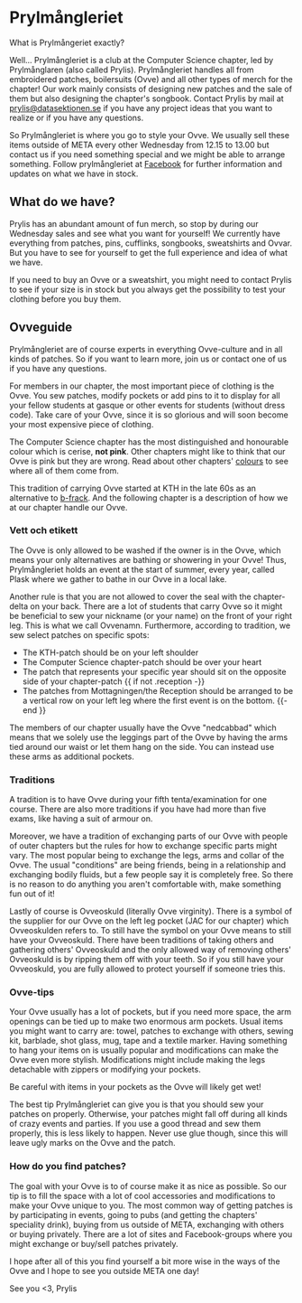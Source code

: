 # Prylmångleriet

What is Prylmångeriet exactly?

Well... Prylmångleriet is a club at the Computer Science chapter, led by Prylmånglaren (also called Prylis). Prylmångleriet handles all from embroidered patches, boilersuits (Ovve) and all other types of merch for the chapter! Our work mainly consists of designing new patches and the sale of them but also designing the chapter's songbook. Contact Prylis by mail at [prylis@datasektionen.se](mailto:prylis@datasektionen.se) if you have any project ideas that you want to realize or if you have any questions.

So Prylmångleriet is where you go to style your Ovve. We usually sell these items outside of META every other Wednesday from 12.15 to 13.00 but contact us if you need something special and we might be able to arrange something. Follow prylmångleriet at [Facebook](https://www.facebook.com/dataprylis) for further information and updates on what we have in stock.

## What do we have?
Prylis has an abundant amount of fun merch, so stop by during our Wednesday sales and see what you want for yourself! We currently have everything from patches, pins, cufflinks, songbooks, sweatshirts and Ovvar. But you have to see for yourself to get the full experience and idea of what we have.

If you need to buy an Ovve or a sweatshirt, you might need to contact Prylis to see if your size is in stock but you always get the possibility to test your clothing before you buy them.

## Ovveguide
Prylmångleriet are of course experts in everything Ovve-culture and in all kinds of patches. So if you want to learn more, join us or contact one of us if you have any questions.

For members in our chapter, the most important piece of clothing is the Ovve. You sew patches, modify pockets or add pins to it to display for all your fellow students at gasque or other events for students (without dress code). Take care of your Ovve, since it is so glorious and will soon become your most expensive piece of clothing.

The Computer Science chapter has the most distinguished and honourable colour which is cerise, **not pink**. Other chapters might like to think that our Ovve is pink but they are wrong. Read about other chapters' [colours](https://en.wikipedia.org/wiki/List_of_student_boilersuit_colours_in_Sweden) to see where all of them come from.

This tradition of carrying Ovve started at KTH in the late 60s as an alternative to [b-frack](https://sv.wikipedia.org/wiki/B-frack). And the following chapter is a description of how we at our chapter handle our Ovve.

### Vett och etikett
The Ovve is only allowed to be washed if the owner is in the Ovve, which means your only alternatives are bathing or showering in your Ovve! Thus, Prylmångleriet holds an event at the start of summer, every year, called Plask where we gather to bathe in our Ovve in a local lake.

Another rule is that you are not allowed to cover the seal with the chapter-delta on your back. There are a lot of students that carry Ovve so it might be beneficial to sew your nickname (or your name) on the front of your right leg. This is what we call Ovvenamn. Furthermore, according to tradition, we sew select patches on specific spots:

- The KTH-patch should be on your left shoulder
- The Computer Science chapter-patch should be over your heart
- The patch that represents your specific year should sit on the opposite side of your chapter-patch
{{ if not .reception -}}
- The patches from Mottagningen/the Reception should be arranged to be a vertical row on your left leg where the first event is on the bottom.
{{- end }}


The members of our chapter usually have the Ovve "nedcabbad" which means that we solely use the leggings part of the Ovve by having the arms tied around our waist or let them hang on the side. You can instead use these arms as additional pockets.

### Traditions
A tradition is to have Ovve during your fifth tenta/examination for one course. There are also more traditions if you have had more than five exams, like having a suit of armour on.

Moreover, we have a tradition of exchanging parts of our Ovve with people of outer chapters but the rules for how to exchange specific parts might vary. The most popular being to exchange the legs, arms and collar of the Ovve. The usual "conditions" are being friends, being in a relationship and exchanging bodily fluids, but a few people say it is completely free. So there is no reason to do anything you aren't comfortable with, make something fun out of it!

Lastly of course is Ovveoskuld (literally Ovve virginity). There is a symbol of the supplier for our Ovve on the left leg pocket (JAC for our chapter) which Ovveoskulden refers to. To still have the symbol on your Ovve means to still have your Ovveoskuld. There have been traditions of taking others and gathering others' Ovveoskuld and the only allowed way of removing others' Ovveoskuld is by ripping them off with your teeth. So if you still have your Ovveoskuld, you are fully allowed to protect yourself if someone tries this.

### Ovve-tips
Your Ovve usually has a lot of pockets, but if you need more space, the arm openings can be tied up to make two enormous arm pockets. Usual items you might want to carry are: towel, patches to exchange with others, sewing kit, barblade, shot glass, mug, tape and a textile marker. Having something to hang your items on is usually popular and modifications can make the Ovve even more stylish. Modifications might include making the legs detachable with zippers or modifying your pockets. 

Be careful with items in your pockets as the Ovve will likely get wet!

The best tip Prylmångleriet can give you is that you should sew your patches on properly. Otherwise, your patches might fall off during all kinds of crazy events and parties. If you use a good thread and sew them properly, this is less likely to happen. Never use glue though, since this will leave ugly marks on the Ovve and the patch.

### How do you find patches?
The goal with your Ovve is to of course make it as nice as possible. So our tip is to fill the space with a lot of cool accessories and modifications to make your Ovve unique to you. The most common way of getting patches is by participating in events, going to pubs (and getting the chapters' speciality drink), buying from us outside of META, exchanging with others or buying privately. There are a lot of sites and Facebook-groups where you might exchange or buy/sell patches privately.

I hope after all of this you find yourself a bit more wise in the ways of the Ovve and I hope to see you outside META one day!

See you <3,
Prylis
